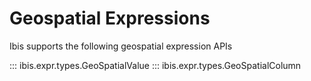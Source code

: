 # Geospatial Expressions

Ibis supports the following geospatial expression APIs

::: ibis.expr.types.GeoSpatialValue
::: ibis.expr.types.GeoSpatialColumn
